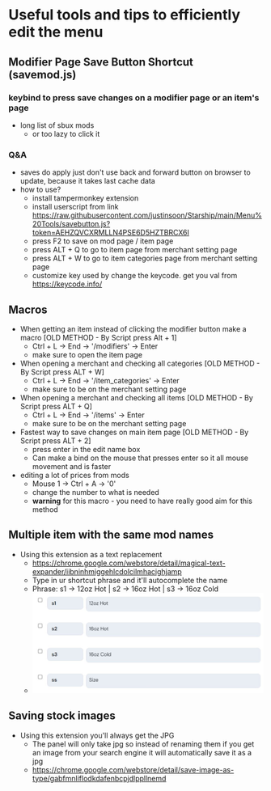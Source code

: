 # Useful tools and tips to efficiently edit the menu

## Modifier Page Save Button Shortcut (savemod.js)
### keybind to press save changes on a modifier page or an item's page
- long list of sbux mods
  - or too lazy to click it

### Q&A
* saves do apply just don't use back and forward button on browser to update, because it takes last cache data
* how to use?
  - install tampermonkey extension
  - install userscript from link https://raw.githubusercontent.com/justinsoon/Starship/main/Menu%20Tools/savebutton.js?token=AEHZQVCXRMLLN4PSE6D5HZTBRCX6I
  - press F2 to save on mod page / item page
  - press ALT + Q to go to item page from merchant setting page
  - press ALT + W to go to item categories page from merchant setting page
  - customize key used by change the keycode. get you val from https://keycode.info/

## Macros
* When getting an item instead of clicking the modifier button make a macro [OLD METHOD - By Script press Alt + 1]
  - Ctrl + L -> End -> '/modifiers' -> Enter
  - make sure to open the item page
* When opening a merchant and checking all categories [OLD METHOD - By Script press ALT + W]
  - Ctrl + L -> End -> '/item_categories' -> Enter
  - make sure to be on the merchant setting page
* When opening a merchant and checking all items [OLD METHOD - By Script press ALT + Q]
  - Ctrl + L -> End -> '/items' -> Enter
  - make sure to be on the merchant setting page
* Fastest way to save changes on main item page [OLD METHOD - By Script press ALT + 2]
  - press enter in the edit name box
  - Can make a bind on the mouse that presses enter so it all mouse movement and is faster
* editing a lot of prices from mods
  - Mouse 1 -> Ctrl + A -> '0'
  - change the number to what is needed
  - **warning** for this macro - you need to have really good aim for this method

## Multiple item with the same mod names
* Using this extension as a text replacement
  - https://chrome.google.com/webstore/detail/magical-text-expander/iibninhmiggehlcdolcilmhacighjamp
  - Type in ur shortcut phrase and it'll autocomplete the name
  - Phrase: s1 -> 12oz Hot | s2 -> 16oz Hot | s3 -> 16oz Cold
  - ![iamge](https://github.com/justinsoon/Starship/blob/main/images/textreplacement.jpg)
## Saving stock images
* Using this extension you'll always get the JPG
  - The panel will only take jpg so instead of renaming them if you get an image from your search engine it will automatically save it as a jpg
  - https://chrome.google.com/webstore/detail/save-image-as-type/gabfmnliflodkdafenbcpjdlppllnemd
